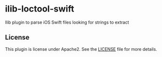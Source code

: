 # ilib-loctool-swift

Ilib plugin to parse iOS Swift files looking for strings to extract

## License

This plugin is license under Apache2. See the [LICENSE](./LICENSE)
file for more details.
